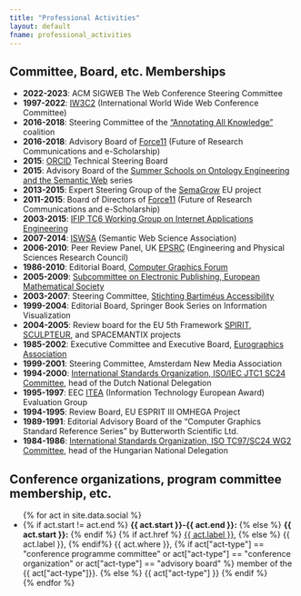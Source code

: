 ```yaml
---
title: "Professional Activities"
layout: default
fname: professional_activities
---
```


Committee, Board, etc. Memberships
----------------------------------

-   **2022-2023**: ACM SIGWEB The Web Conference Steering Committee
-	**1997-2022**: [IW3C2](http://www.iw3c2.org/) (International World Wide Web Conference Committee)
-	**2016-2018**: Steering Committee of the [“Annotating All Knowledge”](https://hypothes.is/annotating-all-knowledge/) coalition
-	**2016-2018**: Advisory Board of [Force11](http://www.force11.org) (Future of Research Communications and e-Scholarship)
-	**2015**: [ORCID](http://www.orcid.org/) Technical Steering Board
-	**2015**: Advisory Board of the [Summer Schools on Ontology Engineering and the Semantic Web](http://www.orcid.org/) series
-	**2013-2015**: Expert Steering Group of the [SemaGrow](http://semagrow.eu/) EU project
-	**2011-2015**: Board of Directors of [Force11](http://www.force11.org) (Future of Research Communications and e-Scholarship)
-	**2003-2015**: [IFIP TC6 Working Group on Internet Applications Engineering](http://www.ifip.tu-graz.ac.at/TC6/)
-	**2007-2014**: [ISWSA](http://www.iswsa.org/) (Semantic Web Science Association)
-	**2006-2010**: Peer Review Panel, UK [EPSRC](http://www.epsrc.ac.uk/) (Engineering and Physical Sciences Research Council)
-	**1986-2010**: Editorial Board, [Computer Graphics Forum](http://www.eg.org/EG/Publications/CGF)
-	**2005-2009**: [Subcommittee on Electronic Publishing, European Mathematical Society](http://www.emis.de/committees.html#ep)
-	**2003-2007**: Steering Committee, [Stichting Bartiméus Accessibility](http://www.accessibility.nl/)
-	**1999-2004**: Editorial Board, Springer Book Series on Information Visualization
-	**2004-2005**: Review board for the EU 5th Framework [SPIRIT](http://www.geo-spirit.org/), [SCULPTEUR](http://www.sculpteurweb.org/), and SPACEMANTIX projects
-	**1985-2002**: Executive Committee and Executive Board, [Eurographics Association](http://www.eg.org/)
-	**1999-2001**: Steering Committee, Amsterdam New Media Association
-	**1994-2000**: [International Standards Organization, ISO/IEC JTC1 SC24 Committee](http://www.bsi.org.uk/sc24/), head of the Dutch National Delegation
-	**1995-1997**: EEC [ITEA](http://www.itea.tm.fr/) (Information Technology European Award) Evaluation Group
-	**1994-1995**: Review Board, EU ESPRIT III OMHEGA Project
-	**1989-1991**: Editorial Advisory Board of the “Computer Graphics Standard Reference Series” by Butterworth Scientific Ltd.
-	**1984-1986**: [International Standards Organization, ISO TC97/SC24 WG2 Committee](http://www.bsi.org.uk/sc24/), head of the Hungarian National Delegation


Conference organizations, program committee membership, etc.
--------------------------------------------------------------

<ul>
    {% for act in site.data.social %}
    <li>
    {% if act.start != act.end %}
        <strong>{{ act.start }}-{{ act.end }}:</strong> 
    {% else %}
        <strong>{{ act.start }}:</strong>
    {% endif %}
    {% if act.href %}
        <a href="{{ act.href }}">{{ act.label }}</a>, 
    {% else %}
        {{ act.label }}, 
    {% endif%}
    {{ act.where }},
    {% if act["act-type"] == "conference programme committee" or act["act-type"] == "conference organization" or act["act-type"] == "advisory board" %}
        member of the {{ act["act-type"]}}.
    {% else %}
        {{ act["act-type"] }}
    {% endif %}
    </li>
    {% endfor %}

</ul>
